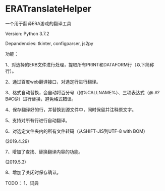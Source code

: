 # ERATranslateHelper
一个用于翻译ERA游戏的翻译工具

Version: Python 3.7.2

Depandencies: tkinter, configparser, js2py


功能：

1、对选择的ERB文件进行处理，提取所有PRINT和DATAFORM行（以下简称行）。

2、通过百度web翻译接口，对选定行进行翻译。

3、格式自动替换，会自动将百分号（如%CALLNAME%）、三项表达式（\@ A? B#C\@）进行替换，避免格式错误。

4、保存翻译好的行，并替换到源文件中，同时保留并注释原文字。

5、支持对所有行进行自动翻译。

6、对选定文件夹内的所有文件转码（从SHIFT-JIS到UTF-8 with BOM）

(2019.4.29)

7、增加了查找、替换翻译内容的功能。

(2019.5.3)

8、增加了关闭时保存确认。

TODO：
1、词典